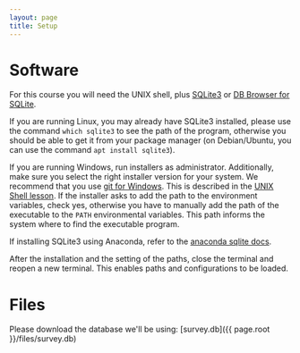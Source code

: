 ```yaml
---
layout: page
title: Setup
---
```

# Software
For this course you will need the UNIX shell, plus [SQLite3](http://www.sqlite.org/) or
[DB Browser for SQLite](http://sqlitebrowser.org/).

If you are running Linux, you may already have SQLite3 installed, please use the command 
`which sqlite3` to see the path of the program, otherwise you should be able to get it 
from your package manager (on Debian/Ubuntu, you can use the command `apt install sqlite3`).

If you are running Windows, run installers as administrator.
Additionally, make sure you select the right installer version for your system.
We recommend that you use [git for Windows](https://gitforwindows.org/).
This is described in the [UNIX Shell lesson](http://swcarpentry.github.io/shell-novice/setup.html).
If the installer asks to add the path to the environment variables, check yes, otherwise you have to manually add the path of the executable to the `PATH` environmental variables.
This path informs the system where to find the executable program.

If installing SQLite3 using Anaconda, refer to the [anaconda sqlite docs](https://anaconda.org/anaconda/sqlite).

After the installation and the setting of the paths, close the terminal and reopen a new terminal.
This enables paths and configurations to be loaded.

# Files
Please download the database we'll be using: [survey.db]({{ page.root }}/files/survey.db)
